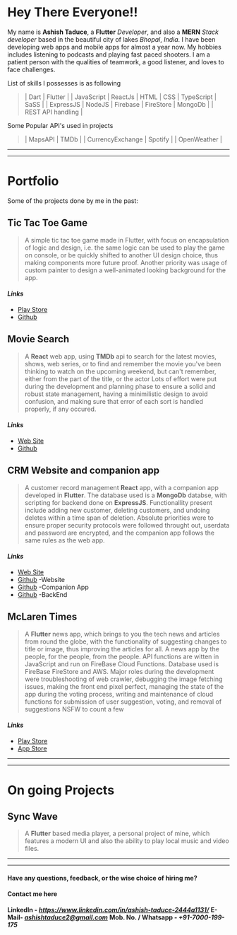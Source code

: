 # Hey There Everyone!!

My name is **Ashish Taduce**, a **Flutter** *Developer*, and also a **MERN** *Stack developer* based in the beautiful city of lakes *Bhopal*, *India*.  I have been developing web apps and mobile apps for almost a year now. My hobbies includes listening to podcasts and playing fast paced shooters. I am a patient person with the qualities of teamwork, a good listener, and loves to face challenges.

List of skills I possesses is as following
 > | Dart | Flutter |
 | JavaScript | ReactJs | HTML | CSS | TypeScript | SaSS |
 | ExpressJS | NodeJS | Firebase | FireStore | MongoDb |
 | REST API handling |
 
 Some Popular API's used in projects
  > | MapsAPI | TMDb | 
 | CurrencyExchange | Spotify | 
 | OpenWeather |
 
---
---
# Portfolio

Some of the projects done by me in the past:
## Tic Tac Toe Game

> A simple tic tac toe game made in Flutter, with focus on encapsulation of logic and design, i.e. the same logic can be used to play the game on console, or be quickly shifted to another UI design choice, thus making components more future proof.
Another priority was usage of custom painter to design a well-animated looking background for the app.



#### *Links*

* [Play Store](https://google.com)
* [Github](github.com)

## Movie Search

> A **React** web app, using **TMDb** api to search for the latest movies, shows, web series, or to find and  remember the movie you've been thinking to watch on the upcoming weekend, but can't remember, either from the part of the title, or the actor
> Lots of effort were put during the development and planning phase to ensure a solid and robust state management, having a minimilistic design to avoid confusion, and making sure that error of each sort is handled properly, if any occured.

#### *Links*

* [Web Site](https://google.com)
* [Github](github.com)

## CRM Website and companion app

> A customer record management **React** app, with a companion app developed in **Flutter**.
The database used is a **MongoDb** databse, with scripting for backend done on **ExpressJS**.
Functionallity present include adding new customer, deleting customers, and undoing deletes within a time span of deletion.
Absolute priorities were to ensure proper security protocols were followed throught out, userdata and password are encrypted, and the companion app follows the same rules as the web app.


#### *Links*

* [Web Site](https://google.com)
* [Github](github.com) -Website
* [Github](github.com) -Companion App
* [Github](github.com) -BackEnd

## McLaren Times

> A **Flutter** news app, which brings to you the tech news and articles from round the globe, with the functionality of suggesting changes to title or image, thus improving the articles for all. A news app by the people, for the people, from the people.
API functions are witten in JavaScript and run on FireBase Cloud Functions.
Database used is FireBase FireStore and AWS.
Major roles during the development were troubleshooting of web crawler, debugging the image fetching issues, making the front end pixel perfect, managing the state of the app during the voting process, writing and maintenance of cloud functions for submission of user suggestion, voting, and removal of suggestions NSFW to count a few
#### *Links*
* [Play Store](https://google.com)
* [App Store](github.com)
---
---

# On going Projects

## Sync Wave

> A **Flutter** based media player, a personal project of mine, which features a modern UI and also the ability to play local music and video files. 

---
---

#### Have any questions, feedback, or the wise choice of hiring me?

#### Contact me here

**LinkedIn - *https://www.linkedin.com/in/ashish-taduce-2444a1131/***
**E-Mail- *ashishtaduce2@gmail.com***
**Mob. No. / Whatsapp - *+91-7000-199-175***








